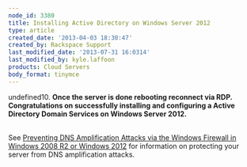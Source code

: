 ```yaml
---
node_id: 3380
title: Installing Active Directory on Windows Server 2012
type: article
created_date: '2013-04-03 18:30:47'
created_by: Rackspace Support
last_modified_date: '2013-07-31 16:0314'
last_modified_by: kyle.laffoon
products: Cloud Servers
body_format: tinymce
---
```


undefined10. **Once the server is done rebooting reconnect via RDP.
Congratulations on successfully installing and configuring a Active
Directory Domain Services on Windows Server 2012.**

\
See [Preventing DNS Amplification Attacks via the Windows Firewall in
Windows 2008 R2 or Windows
2012](http://www.rackspace.com/knowledge_center/article/preventing-dns-amplification-attacks-via-the-windows-firewall-in-windows-2008-r2)
for information on protecting your server from DNS amplification
attacks.



